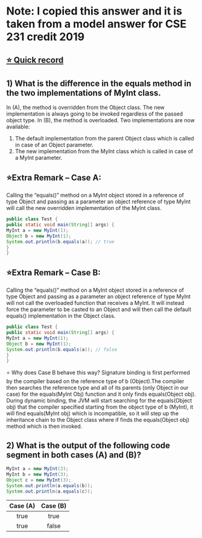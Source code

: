 # Note: I copied this answer and it is taken from a model answer for CSE 231 credit 2019
## [⭐ Quick record](https://drive.google.com/uc?export=view&id=1t-XqO7G6cSiaul_A0T9mNpp7LVTleFaO)


## 1) What is the difference in the equals method in the two implementations of MyInt class.
In (A), the method is overridden from the Object class. The new implementation is always going to be invoked
regardless of the passed object type.
In (B), the method is overloaded. Two implementations are now available:
1. The default implementation from the parent Object class which is called in case of an Object parameter.
2. The new implementation from the MyInt class which is called in case of a MyInt parameter.

## ⭐Extra Remark – Case A:
Calling the “equals()” method on a MyInt object stored in a reference of type Object and passing as a parameter an
object reference of type MyInt will call the new overridden implementation of the MyInt class.
``` java
public class Test {
public static void main(String[] args) {
MyInt a = new MyInt(1);
Object b = new MyInt(1);
System.out.println(b.equals(a)); // true
}
}
```
## ⭐Extra Remark – Case B:
Calling the “equals()” method on a MyInt object stored in a reference of type Object and passing as a parameter an
object reference of type MyInt will not call the overloaded function that receives a MyInt. It will instead force the
parameter to be casted to an Object and will then call the default equals() implementation in the Object class.
``` java 
public class Test {
public static void main(String[] args) {
MyInt a = new MyInt(1);
Object b = new MyInt(1);
System.out.println(b.equals(a)); // false
}
}
```
⭐ Why does Case B behave this way?
Signature binding is first performed by the compiler based on the reference type of b (Object).The compiler then
searches the reference type and all of its parents (only Object in our case) for the equals(MyInt Obj) function and it
only finds equals(Object obj). During dynamic binding, the JVM will start searching for the equals(Object obj) that the
compiler specified starting from the object type of b (MyInt), it will find equals(MyInt obj) which is incompatible, so it
will step up the inheritance chain to the Object class where if finds the equals(Object obj) method which is then
invoked.

## 2) What is the output of the following code segment in both cases (A) and (B)?
``` java
MyInt a = new MyInt(3);
MyInt b = new MyInt(3);
Object c = new MyInt(3);
System.out.println(a.equals(b));
System.out.println(a.equals(c));
```
|  Case (A) | Case (B)    | 
| :---:   | :---: |
| true | true   | 
| true   | false |

